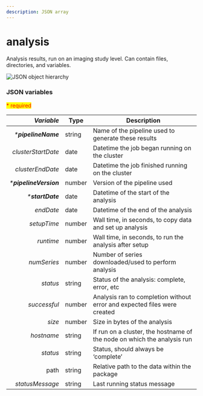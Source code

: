 ```yaml
---
description: JSON array
---
```


# analysis

Analysis results, run on an imaging study level. Can contain files, directories, and variables.

![JSON object hierarchy](https://mermaid.ink/img/pako:eNptks1qwzAQhF\_FKBcFHMjBvajQU3sppYX6aihba52okWyhHxoT8u5duZZT0vigHXk-7Yi1T6wdJDLBdg7svnh5b\_qCHjcMgT\_Xb6-TWm82DxIC8LSs7y8Ivf-w0B5ghzyLK98qi1r16Pmirgg8WnTKYB88\_6MzlTKJ8vHzC1tCssh-3icmRKkoaa43CIPgoyMkixuMdHHn-bQu7m\_DFEHXSwlT-W9DD3r0yvMsFmQ6kOYBDgwNYyrZXUYzD7q22PIsLimjxiI3LjqltVh1Hd5tt6UPbjigWFVVNevNt5JhLyp7ZCUz6AwoSZ\_5lHo1LOzRYMMESYkdRB0a1vRnQqOlXHySKgyOiQ60x5JBDEM99i0TwUXM0KMC-mvMTJ1\_AEy4x7I)

### JSON variables

<mark style="color:red;">\* required</mark>

|          _**Variable**_ | **Type** | **Description**                                                          |
| ----------------------: | -------- | ------------------------------------------------------------------------ |
|    _\***pipelineName**_ | string   | Name of the pipeline used to generate these results                      |
|      _clusterStartDate_ | date     | Datetime the job began running on the cluster                            |
|        _clusterEndDate_ | date     | Datetime the job finished running on the cluster                         |
| _\***pipelineVersion**_ | number   | Version of the pipeline used                                             |
|       _\***startDate**_ | date     | Datetime of the start of the analysis                                    |
|               _endDate_ | date     | Datetime of the end of the analysis                                      |
|             _setupTime_ | number   | Wall time, in seconds, to copy data and set up analysis                  |
|               _runtime_ | number   | Wall time, in seconds, to run the analysis after setup                   |
|             _numSeries_ | number   | Number of series downloaded/used to perform analysis                     |
|                _status_ | string   | Status of the analysis: complete, error, etc                             |
|            _successful_ | number   | Analysis ran to completion without error and expected files were created |
|                  _size_ | number   | Size in bytes of the analysis                                            |
|              _hostname_ | string   | If run on a cluster, the hostname of the node on which the analysis run  |
|                _status_ | string   | Status, should always be ‘complete’                                      |
|                    path | string   | Relative path to the data within the package                             |
|         _statusMessage_ | string   | Last running status message                                              |
